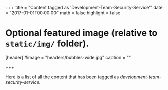 +++
title = "Content tagged as 'Development-Team-Security-Service'"
date = "2017-01-01T00:00:00"
math = false
highlight = false

# Optional featured image (relative to `static/img/` folder).
[header]
#image = "headers/bubbles-wide.jpg"
caption = ""

+++

Here is a list of all the content that has been tagged as *development-team-security-service*.
